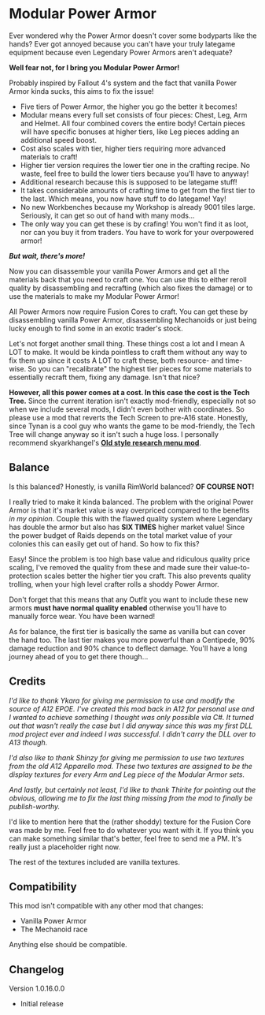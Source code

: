# Modular Power Armor
Ever wondered why the Power Armor doesn't cover some bodyparts like the hands? Ever got annoyed because you can't have your truly lategame equipment because even Legendary Power Armors aren't adequate?

**Well fear not, for I bring you Modular Power Armor!**

Probably inspired by Fallout 4's system and the fact that vanilla Power Armor kinda sucks, this aims to fix the issue!

- Five tiers of Power Armor, the higher you go the better it becomes!
- Modular means every full set consists of four pieces: Chest, Leg, Arm and Helmet. All four combined covers the entire body! Certain pieces will have specific bonuses at higher tiers, like Leg pieces adding an additional speed boost.
- Cost also scales with tier, higher tiers requiring more advanced materials to craft!
- Higher tier version requires the lower tier one in the crafting recipe. No waste, feel free to build the lower tiers because you'll have to anyway!
- Additional research because this is supposed to be lategame stuff!
- It takes considerable amounts of crafting time to get from the first tier to the last. Which means, you now have stuff to do lategame! Yay!
- No new Workbenches because my Workshop is already 9001 tiles large. Seriously, it can get so out of hand with many mods...
- The only way you can get these is by crafing! You won't find it as loot, nor can you buy it from traders. You have to work for your overpowered armor!

***But wait, there's more!***

Now you can disassemble your vanilla Power Armors and get all the materials back that you need to craft one. You can use this to either reroll quality by disassembling and recrafting (which also fixes the damage) or to use the materials to make my Modular Power Armor!

All Power Armors now require Fusion Cores to craft. You can get these by disassembling vanilla Power Armor, disassembling Mechanoids or just being lucky enough to find some in an exotic trader's stock.

Let's not forget another small thing. These things cost a lot and I mean A LOT to make. It would be kinda pointless to craft them without any way to fix them up since it costs A LOT to craft these, both resource- and time-wise. So you can "recalibrate" the highest tier pieces for some materials to essentially recraft them, fixing any damage. Isn't that nice?

**However, all this power comes at a cost. In this case the cost is the Tech Tree.**
Since the current iteration isn't exactly mod-friendly, especially not so when we include several mods, I didn't even bother with coordinates. So please use a mod that reverts the Tech Screen to pre-A16 state. Honestly, since Tynan is a cool guy who wants the game to be mod-friendly, the Tech Tree will change anyway so it isn't such a huge loss.
I personally recommend skyarkhangel's **[Old style research menu mod](https://ludeon.com/forums/index.php?topic=28609.0)**.

## Balance
Is this balanced?
Honestly, is vanilla RimWorld balanced? **OF COURSE NOT!**

I really tried to make it kinda balanced. The problem with the original Power Armor is that it's market value is way overpriced compared to the benefits *in my opinion*. Couple this with the flawed quality system where Legendary has double the armor but also has **SIX TIMES** higher market value! Since the power budget of Raids depends on the total market value of your colonies this can easily get out of hand. So how to fix this?

Easy! Since the problem is too high base value and ridiculous quality price scaling, I've removed the quality from these and made sure their value-to-protection scales better the higher tier you craft. This also prevents quality trolling, when your high level crafter rolls a shoddy Power Armor.

Don't forget that this means that any Outfit you want to include these new armors **must have normal quality enabled** otherwise you'll have to manually force wear. You have been warned!

As for balance, the first tier is basically the same as vanilla but can cover the hand too. The last tier makes you more powerful than a Centipede, 90% damage reduction and 90% chance to deflect damage. You'll have a long journey ahead of you to get there though...

## Credits
*I'd like to thank Ykara for giving me permission to use and modify the source of A12 EPOE. I've created this mod back in A12 for personal use and I wanted to achieve something I thought was only possible via C#. It turned out that wasn't really the case but I did anyway since this was my first DLL mod project ever and indeed I was successful. I didn't carry the DLL over to A13 though.*

*I'd also like to thank Shinzy for giving me permission to use two textures from the old A12 Apparello mod. These two textures are assigned to be the display textures for every Arm and Leg piece of the Modular Armor sets.*

*And lastly, but certainly not least, I'd like to thank Thirite for pointing out the obvious, allowing me to fix the last thing missing from the mod to finally be publish-worthy.*

I'd like to mention here that the (rather shoddy) texture for the Fusion Core was made by me. Feel free to do whatever you want with it. If you think you can make something similar that's better, feel free to send me a PM. It's really just a placeholder right now.

The rest of the textures included are vanilla textures.

## Compatibility
This mod isn't compatible with any other mod that changes:
- Vanilla Power Armor
- The Mechanoid race

Anything else should be compatible.

## Changelog
Version 1.0.16.0.0
- Initial release
